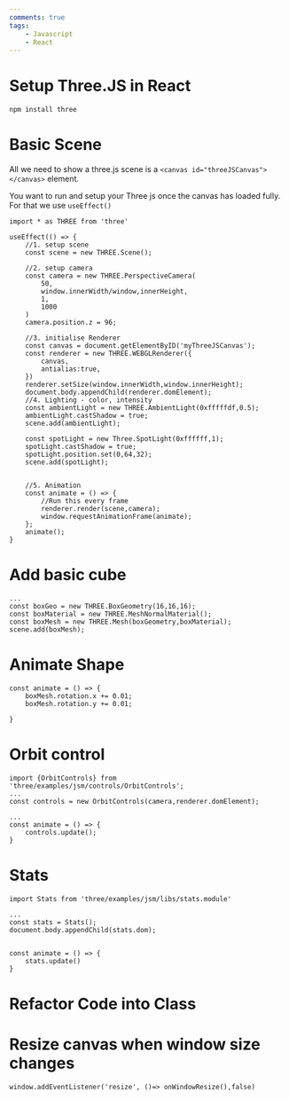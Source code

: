 ```yaml
---
comments: true
tags:
    - Javascript
    - React
---
```

# Setup Three.JS in React
`npm install three`

# Basic Scene

All we need to show a three.js scene is a `<canvas id="threeJSCanvas"></canvas>` element.

You want to run and setup your Three js once the canvas has loaded fully.
For that we use `useEffect()`

```JS
import * as THREE from 'three'

useEffect(() => {
    //1. setup scene
    const scene = new THREE.Scene();

    //2. setup camera
    const camera = new THREE.PerspectiveCamera(
        50,
        window.innerWidth/window,innerHeight,
        1,
        1000
    )
    camera.position.z = 96;

    //3. initialise Renderer
    const canvas = document.getElementByID('myThreeJSCanvas');
    const renderer = new THREE.WEBGLRenderer({
        canvas,
        antialias:true,
    })
    renderer.setSize(window.innerWidth,window.innerHeight);
    document.body.appendChild(renderer.domElement);
    //4. Lighting - color, intensity
    const ambientLight = new THREE.AmbientLight(0xfffffdf,0.5);
    ambientLight.castShadow = true;
    scene.add(ambientLight);

    const spotLight = new Three.SpotLight(0xffffff,1);
    spotLight.castShadow = true;
    spotLight.position.set(0,64,32);
    scene.add(spotLight);


    //5. Animation
    const animate = () => {
        //Run this every frame
        renderer.render(scene,camera);
        window.requestAnimationFrame(animate);
    };
    animate();
}
```

# Add basic cube
```JS
...
const boxGeo = new THREE.BoxGeometry(16,16,16);
const boxMaterial = new THREE.MeshNormalMaterial();
const boxMesh = new THREE.Mesh(boxGeometry,boxMaterial);
scene.add(boxMesh);
```
# Animate Shape
```JS
const animate = () => {
    boxMesh.rotation.x += 0.01;
    boxMesh.rotation.y += 0.01;

}
```
# Orbit control 
```JS
import {OrbitControls} from 'three/examples/jsm/controls/OrbitControls';
...
const controls = new OrbitControls(camera,renderer.domElement);

...
const animate = () => {
    controls.update();
}
```
# Stats
```JS
import Stats from 'three/examples/jsm/libs/stats.module'

...
const stats = Stats();
document.body.appendChild(stats.dom);


const animate = () => {
    stats.update()
}
```

# Refactor Code into Class 


# Resize canvas when window size changes
`window.addEventListener('resize', ()=> onWindowResize(),false)`